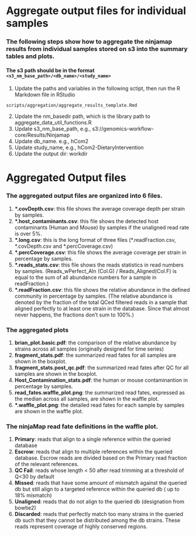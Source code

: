 Aggregate output files for individual samples
====================


### The following steps show how to aggregate the ninjamap results from individual samples stored on s3 into the summary tables and plots. 
#### The s3 path should be in the format `<s3_nm_base_path>/<db_name>/<study_name>`

1. Update the paths and variables in the following sctipt, then run the R Markdown file in RStudio
```{bash}
scripts/aggregation/aggregate_results_template.Rmd
```
2. Update the nm_basedir path, which is the library path to aggregate_data_util_functions.R
3. Update s3_nm_base_path, e.g., s3://genomics-workflow-core/Results/Ninjamap  
4. Update db_name. e.g., hCom2
5. Update study_name, e.g., hCom2-DietaryIntervention
6. Update the output dir: workdir

Aggregated Output files
====================

### The aggregated output files are organized into 6 files.

1. **\*.covDepth.csv**: this file shows the average coverage depth per strain by samples.
2. **\*.host_contaminants.csv**: this file shows the detected host contaminants (Human and Mouse) by samples if the unaligned read rate is over 5%.
3. **\*.long.csv**: this is the long format of three files (\*.readFraction.csv, \*.covDepth.csv and \*.percCoverage.csv)
4. **\*.percCoverage.csv**: this file shows the average coverage per strain in percentage by samples.
5. **\*.reads_stats.csv**: this file shows the reads statistics in read numbers by samples. (Reads_wPerfect_Aln (Col.G) / Reads_Aligned(Col.F) is equal to the sum of all abundance numbers for a sample in readFraction.)
6. **\*.readFraction.csv**: this file shows the relative abundance in the defined community in percentage by samples. (The relative abundance is denoted by the fraction of the total QCed filtered reads in a sample that aligned perfectly to at least one strain in the database. Since that almost never happens, the fractions don’t sum to 100%.)

### The aggregated plots

1. **brian_plot.basic.pdf**: the comparison of the relative abundance by strains across all samples (originally designed for time series)
2. **fragment_stats.pdf**: the summarized read fates for all samples are shown in the boxplot.
3. **fragment_stats.post_qc.pdf**: the summarized read fates after QC for all samples are shown in the boxplot.
4. **Host_Contamination_stats.pdf**: the human or mouse contaminantion in percentage by samples.
5. **read_fates.waffle_plot.png**: the summarized read fates, expressed as the median across all samples, are shown in the waffle plot.
6. **\*.waffle_plot.png**: the detailed read fates for each sample by samples are shown in the waffle plot.

### The ninjaMap read fate definitions in the waffle plot.

1. **Primary**: reads that align to a single reference within the queried database
2. **Escrow**: reads that align to multiple references within the queried database. Escrow reads are divided based on the Primary read fraction of the relevant references.
3. **QC Fail**: reads whose length < 50 after read trimming at a threshold of Q<30 by default
4. **Missed**: reads that have some amount of mismatch against the queried db but still align to a targeted reference within the queried db ( up to 18% mismatch)
5. **Unaligned**: reads that do not align to the queried db (designation from bowtie2)
6. **Discarded**: reads that perfectly match too many strains in the queried db such that they cannot be distributed among the db strains. These reads represent coverage of highly conserved regions.